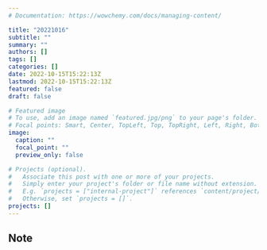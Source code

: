 ```yaml
---
# Documentation: https://wowchemy.com/docs/managing-content/

title: "20221016"
subtitle: ""
summary: ""
authors: []
tags: []
categories: []
date: 2022-10-15T15:22:13Z
lastmod: 2022-10-15T15:22:13Z
featured: false
draft: false

# Featured image
# To use, add an image named `featured.jpg/png` to your page's folder.
# Focal points: Smart, Center, TopLeft, Top, TopRight, Left, Right, BottomLeft, Bottom, BottomRight.
image:
  caption: ""
  focal_point: ""
  preview_only: false

# Projects (optional).
#   Associate this post with one or more of your projects.
#   Simply enter your project's folder or file name without extension.
#   E.g. `projects = ["internal-project"]` references `content/project/deep-learning/index.md`.
#   Otherwise, set `projects = []`.
projects: []
---
```


## Note


